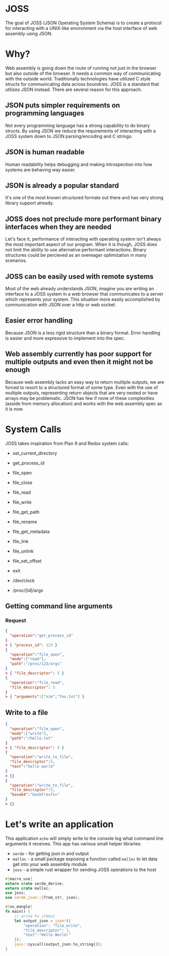 # JOSS
The goal of JOSS (JSON Operating System Schema) is to create a protocol for interacting with a UNIX-like environment via the host interface of web assembly using JSON.

# Why?

Web assembly is going down the route of running not just in the browser but also outside of the browser.  It needs a common way of communicating with the outside world. Traditionally technologies have utilized C style structs for communicating data across boundries. JOSS is a standard that utilizes JSON instead. There are several reason for this approach.


## JSON puts simpler requirements on programming languages

Not every programming language has a strong capability to do binary structs. By using JSON we reduce the requirements of interacting with a JOSS system down to JSON parsing/encoding and C strings.


## JSON is human readable

Human readability helps debugging and making introspection into how systems are behaving way easier.


## JSON is already a popular standard

It's one of the most known structured formats out there and has very strong library support already.


## JOSS does not preclude more performant binary interfaces when they are needed

Let's face it, performance of interacting with operating system isn't always the most important aspect of our program. When it is though, JOSS does not limit the ability to use alternative performant interactions. Binary structures could be percieved as an overeager optimization in many scenarios.

## JOSS can be easily used with remote systems

Most of the web already understands JSON, imagine you are writing an interface to a JOSS system in a web browser that communicates to a server which represents your system. This situation more easily accomplished by communication with JSON over a http or web socket.

## Easier error handling

Because JSON is a less rigid structure than a binary format.  Error handling is easier and more expressive to implement into the spec.

## Web assembly currently has poor support for multiple outputs and even then it might not be enough

Because web assembly lacks an easy way to return multiple outputs, we are forced to resort to a structured format of some type. Even with the use of multiple outputs, representing return objects that are very nested or have arrays may be problematic. JSON has few if none of these complexities (asside from memory allocation) and works with the web assembly spec as it is now.

# System Calls

JOSS takes inspiration from Plan 9 and Redox system calls:

* set_current_directory
* get_process_id
* file_open
* file_close
* file_read
* file_write
* file_get_path
* file_rename
* file_get_metadata
* file_link
* file_unlink
* file_set_offset
* exit

* /dev/clock
* /proc/[id]/args


## Getting command line arguments

### Request

```json
{
  "operation":"get_process_id"
}
> { "process_id": 123 }
{
  "operation":"file_open",
  "mode":["read"],
  "path":"/proc/123/args"
}
> { "file_descriptor": 5 }
{
  "operation":"file_read",
  "file_descriptor": 5
}
> { "arguments":["vim","foo.txt"] }
```

## Write to a file

```json
{
  "operation":"file_open",
  "mode":["write"],
  "path":"/hello.txt"
}
> { "file_descriptor": 5 }
{
  "operation":"write_to_file",
  "file_descriptor":5,
  "text":"hello world"
}
> {}
{
  "operation":"write_to_file",
  "file_descriptor":5,
  "base64":"basbfrasfs="
}
> {}
```

# Let's write an application

This application `echo` will simply write to the console log what command line arguments it receives. This app has various small helper libraries:
* `serde` - for getting json in and output
* `malloc` - a small package exposing a function called `malloc` to let data get into your web assembly module
* `joss` - a simple rust wrapper for sending JOSS operations to the host

```rust
#[macro_use]
extern crate serde_derive;
extern crate malloc;
use joss;
use serde_json::{from_str, json};

#[no_mangle]
fn main() {
    // write to stdout
    let output_json = json!({
        "operation": "file_write",
        "file_descriptor": 1,
        "text":"Hello World!"
    });
    joss::syscall(output_json.to_string());
}
```
